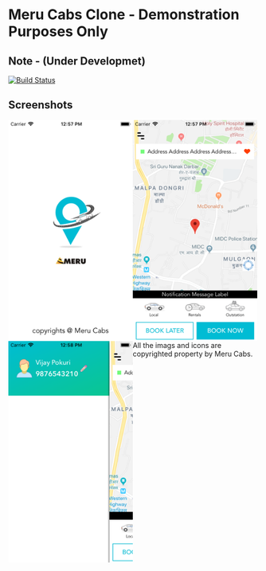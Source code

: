 

# Meru Cabs Clone - Demonstration Purposes Only

## Note - (Under Developmet)

[![Build Status](https://travis-ci.org/pokurivijay/Meru.svg?branch=master)](https://travis-ci.org/pokurivijay/Meru)


## Screenshots
<p>
<img align="left" src="screenshots/1.png" alt="Meru Demo Screenshot 1" title="Launch Screen" width="250"/>
<img align="left" src="screenshots/2.png" alt="Meru Demo Screenshot 2" title="Home Screen" width="250"/>
<img align="left" src="screenshots/3.png" alt="Meru Demo Screenshot 3" title="Menu Screen" width="250"/>
<p/>
<p>
All the imags and icons are copyrighted property by Meru Cabs.
</p>


